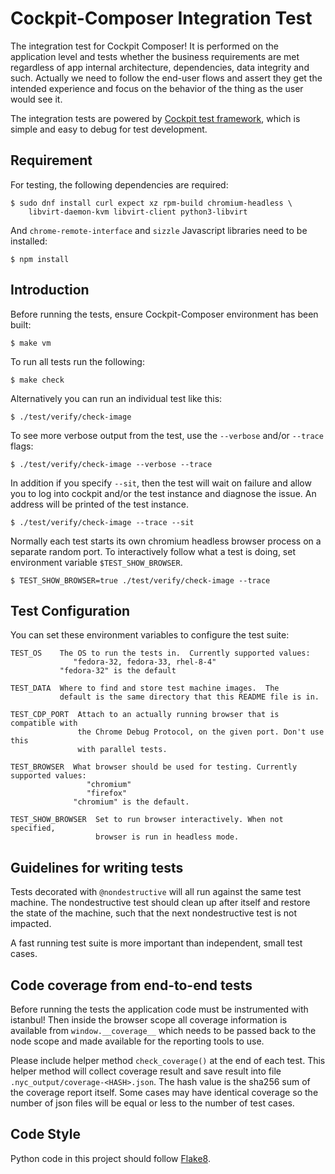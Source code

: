 # Cockpit-Composer Integration Test

The integration test for Cockpit Composer! It is performed on the
application level and tests whether the business requirements are met
regardless of app internal architecture, dependencies, data integrity and such.
Actually we need to follow the end-user flows and assert they get the intended
experience and focus on the behavior of the thing as the user would see it.

The integration tests are powered by [Cockpit test
framework](https://github.com/cockpit-project/cockpit/tree/master/test), which is simple and easy to
debug for test development.

## Requirement

For testing, the following dependencies are required:

    $ sudo dnf install curl expect xz rpm-build chromium-headless \
        libvirt-daemon-kvm libvirt-client python3-libvirt

And `chrome-remote-interface` and `sizzle` Javascript libraries need to be installed:

    $ npm install

## Introduction

Before running the tests, ensure Cockpit-Composer environment has been built:

    $ make vm

To run all tests run the following:

    $ make check

Alternatively you can run an individual test like this:

    $ ./test/verify/check-image

To see more verbose output from the test, use the `--verbose` and/or `--trace` flags:

    $ ./test/verify/check-image --verbose --trace

In addition if you specify `--sit`, then the test will wait on failure and allow you to log into
cockpit and/or the test instance and diagnose the issue. An address will be printed of the test
instance.

    $ ./test/verify/check-image --trace --sit

Normally each test starts its own chromium headless browser process on a separate random port. To
interactively follow what a test is doing, set environment variable `$TEST_SHOW_BROWSER`.

    $ TEST_SHOW_BROWSER=true ./test/verify/check-image --trace

## Test Configuration

You can set these environment variables to configure the test suite:

    TEST_OS    The OS to run the tests in.  Currently supported values:
                  "fedora-32, fedora-33, rhel-8-4"
               "fedora-32" is the default

    TEST_DATA  Where to find and store test machine images.  The
               default is the same directory that this README file is in.

    TEST_CDP_PORT  Attach to an actually running browser that is compatible with
                   the Chrome Debug Protocol, on the given port. Don't use this
                   with parallel tests.

    TEST_BROWSER  What browser should be used for testing. Currently supported values:
                     "chromium"
                     "firefox"
                  "chromium" is the default.

    TEST_SHOW_BROWSER  Set to run browser interactively. When not specified,
                       browser is run in headless mode.

## Guidelines for writing tests

Tests decorated with `@nondestructive` will all run against the same test
machine. The nondestructive test should clean up after itself and restore the
state of the machine, such that the next nondestructive test is not impacted.

A fast running test suite is more important than independent,
small test cases.

## Code coverage from end-to-end tests

Before running the tests the application code must be instrumented with
istanbul! Then inside the browser scope all coverage information is available
from `window.__coverage__` which needs to be passed back to the node scope
and made available for the reporting tools to use.

Please include helper method `check_coverage()` at the end of each test.
This helper method will collect coverage result and save result into file
`.nyc_output/coverage-<HASH>.json`. The hash value is the sha256 sum of
the coverage report itself. Some cases may have identical coverage so
the number of json files will be equal or less to the number of test cases.

## Code Style

Python code in this project should follow
[Flake8](https://www.flake8rules.com/).
